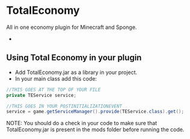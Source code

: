 # TotalEconomy
All in one economy plugin for Minecraft and Sponge.

-

## Using Total Economy in your plugin
* Add TotalEconomy.jar as a library in your project.
* In your main class add this code:

 ```java
 //THIS GOES AT THE TOP OF YOUR FILE
 private TEService service;
 
 //THIS GOES IN YOUR POSTINITIALIZATIONEVENT
 service = game.getServiceManager().provide(TEService.class).get();
 ```
 
 NOTE: You should do a check in your code to make sure that TotalEconomy.jar is present in the mods folder before running the code.
